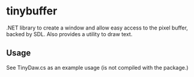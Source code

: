 # tinybuffer

.NET library to create a window and allow easy access to the pixel buffer, backed by SDL. Also provides a utility to draw text. 

## Usage
See TinyDaw.cs as an example usage (is not compiled with the package.)
